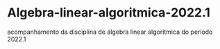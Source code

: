 # Algebra-linear-algoritmica-2022.1
acompanhamento da disciplina de álgebra linear algorítmica do período 2022.1

